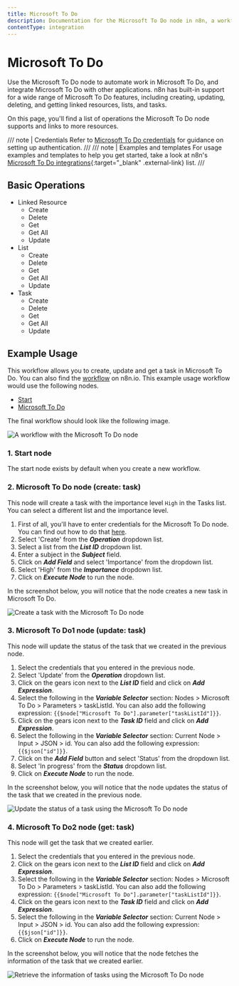 ```yaml
---
title: Microsoft To Do
description: Documentation for the Microsoft To Do node in n8n, a workflow automation platform. Includes details of operations and configuration, and links to examples and credentials information.
contentType: integration
---
```


# Microsoft To Do

Use the Microsoft To Do node to automate work in Microsoft To Do, and integrate Microsoft To Do with other applications. n8n has built-in support for a wide range of Microsoft To Do features, including creating, updating, deleting, and getting linked resources, lists, and tasks. 

On this page, you'll find a list of operations the Microsoft To Do node supports and links to more resources.

/// note | Credentials
Refer to [Microsoft To Do credentials](/integrations/builtin/credentials/microsoft/) for guidance on setting up authentication. 
///
/// note | Examples and templates
For usage examples and templates to help you get started, take a look at n8n's [Microsoft To Do integrations](https://n8n.io/integrations/microsoft-to-do/){:target="_blank" .external-link} list.
///


## Basic Operations

* Linked Resource
    * Create
    * Delete
    * Get
    * Get All
    * Update
* List
    * Create
    * Delete
    * Get
    * Get All
    * Update
* Task
    * Create
    * Delete
    * Get
    * Get All
    * Update

## Example Usage

This workflow allows you to create, update and get a task in Microsoft To Do. You can also find the [workflow](https://n8n.io/workflows/1114) on n8n.io. This example usage workflow would use the following nodes.
- [Start](/integrations/builtin/core-nodes/n8n-nodes-base.start/)
- [Microsoft To Do]()

The final workflow should look like the following image.

![A workflow with the Microsoft To Do node](/_images/integrations/builtin/app-nodes/microsofttodo/workflow.png)

### 1. Start node

The start node exists by default when you create a new workflow.

### 2. Microsoft To Do node (create: task)

This node will create a task with the importance level `High` in the Tasks list. You can select a different list and the importance level.

1. First of all, you'll have to enter credentials for the Microsoft To Do node. You can find out how to do that [here](/integrations/builtin/credentials/microsoft/).
2. Select 'Create' from the ***Operation*** dropdown list.
3. Select a list from the ***List ID*** dropdown list.
4. Enter a subject in the ***Subject*** field.
5. Click on ***Add Field*** and select 'Importance' from the dropdown list.
6. Select 'High' from the ***Importance*** dropdown list.
7. Click on ***Execute Node*** to run the node.

In the screenshot below, you will notice that the node creates a new task in Microsoft To Do.

![Create a task with the Microsoft To Do node](/_images/integrations/builtin/app-nodes/microsofttodo/microsofttodo_node.png)

### 3. Microsoft To Do1 node (update: task)

This node will update the status of the task that we created in the previous node.


1. Select the credentials that you entered in the previous node.
2. Select 'Update' from the ***Operation*** dropdown list.
3. Click on the gears icon next to the ***List ID*** field and click on ***Add Expression***.
4. Select the following in the ***Variable Selector*** section: Nodes > Microsoft To Do > Parameters > taskListId. You can also add the following expression: `{{$node["Microsoft To Do"].parameter["taskListId"]}}`.
5. Click on the gears icon next to the ***Task ID*** field and click on ***Add Expression***.
6. Select the following in the ***Variable Selector*** section: Current Node > Input > JSON > id. You can also add the following expression: `{{$json["id"]}}`.
7. Click on the ***Add Field*** button and select 'Status' from the dropdown list.
8. Select 'In progress' from the ***Status*** dropdown list.
9. Click on ***Execute Node*** to run the node.


In the screenshot below, you will notice that the node updates the status of the task that we created in the previous node.

![Update the status of a task using the Microsoft To Do node](/_images/integrations/builtin/app-nodes/microsofttodo/microsofttodo1_node.png)

### 4. Microsoft To Do2 node (get: task)

This node will get the task that we created earlier.


1. Select the credentials that you entered in the previous node.
2. Click on the gears icon next to the ***List ID*** field and click on ***Add Expression***.
3. Select the following in the ***Variable Selector*** section: Nodes > Microsoft To Do > Parameters > taskListId. You can also add the following expression: `{{$node["Microsoft To Do"].parameter["taskListId"]}}`.
4. Click on the gears icon next to the ***Task ID*** field and click on ***Add Expression***.
5. Select the following in the ***Variable Selector*** section: Current Node > Input > JSON > id. You can also add the following expression: `{{$json["id"]}}`.
6. Click on ***Execute Node*** to run the node.


In the screenshot below, you will notice that the node fetches the information of the task that we created earlier.

![Retrieve the information of tasks using the Microsoft To Do node](/_images/integrations/builtin/app-nodes/microsofttodo/microsofttodo2_node.png)

